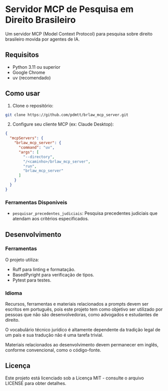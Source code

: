 # Servidor MCP de Pesquisa em Direito Brasileiro

Um servidor MCP (Model Context Protocol) para pesquisa sobre direito brasileiro movida por agentes 
de IA.

## Requisitos

- Python 3.11 ou superior
- Google Chrome
- uv (recomendado)

## Como usar

1. Clone o repositório:
```bash
git clone https://github.com/pdmtt/brlaw_mcp_server.git
```

2. Configure seu cliente MCP (ex: Claude Desktop):
```json
{
  "mcpServers": {
    "brlaw_mcp_server": {
      "command": "uv",
      "args": [
        "--directory",
        "/<caminho>/brlaw_mcp_server",
        "run",
        "brlaw_mcp_server"
      ]
    }
  }
}
```

### Ferramentas Disponíveis

- `pesquisar_precedentes_judiciais`: Pesquisa precedentes judiciais que atendam aos critérios especificados.

## Desenvolvimento

### Ferramentas

O projeto utiliza:
- Ruff para linting e formatação.
- BasedPyright para verificação de tipos.
- Pytest para testes.

### Idioma

Recursos, ferramentas e materiais relacionados a prompts devem ser escritos em português, pois este 
projeto tem como objetivo ser utilizado por pessoas que não são desenvolvedoras, como advogados e 
estudantes de direito.

O vocabulário técnico jurídico é altamente dependente da tradição legal de um país e sua tradução 
não é uma tarefa trivial.

Materiais relacionados ao desenvolvimento devem permanecer em inglês, conforme convencional, como o 
código-fonte.

## Licença

Este projeto está licenciado sob a Licença MIT - consulte o arquivo LICENSE para obter detalhes. 